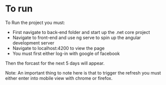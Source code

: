 # To run
To Run the project you must:
- First navigate to back-end folder and start up the .net core project
- Navigate to front-end and use ng serve to spin up the angular development server
- Navigate to localhost:4200 to view the page
- You must first either log-in with google of facebook

Then the forcast for the next 5 days will appear.

Note: An important thing to note here is that to trigger the refresh you must either enter into mobile view with chrome or firefox.
